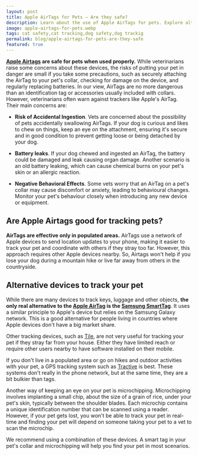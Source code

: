 ```yaml
---
layout: post
title: Apple AirTags for Pets – Are they safe?
description: Learn about the use of Apple AirTags for pets. Explore alternatives for pet tracking and the potential risks and considerations associated with these devices.
image: apple-airtags-for-pets.webp
tags: cat safety,cat tracking,dog safety,dog trackig
permalink: blog/apple-airtags-for-pets-are-they-safe
featured: true
---
```


**[Apple Airtags](https://amzn.to/3PxJ7go) are safe for pets when used properly.** While veterinarians raise some concerns about these devices, the risks of putting your pet in danger are small if you take some precautions, such as securely attaching the AirTag to your pet's collar, checking for damage on the device, and regularly replacing batteries. In our view, AirTags are no more dangerous than an identification tag or accessories usually included with collars. However, veterinarians often warn against trackers like Apple's AirTag. Their main concerns are:

- **Risk of Accidental Ingestion**. Vets are concerned about the possibility of pets accidentally swallowing AirTags. If your dog is curious and likes to chew on things, keep an eye on the attachment, ensuring it's secure and in good condition to prevent getting loose or being detached by your dog.

- **Battery leaks**. If your dog chewed and ingested an AirTag, the battery could be damaged and leak causing organ damage. Another scenario is an old battery leaking, which can cause chemical burns on your pet's skin or an allergic reaction.

- **Negative Behavioral Effects**. Some vets worry that an AirTag on a pet's collar may cause discomfort or anxiety, leading to behavioural changes. Monitor your pet's behaviour closely when introducing any new device or equipment.

## Are Apple Airtags good for tracking pets?

**AirTags are effective only in populated areas.** AirTags use a network of Apple devices to send location updates to your phone, making it easier to track your pet and coordinate with others if they stray too far. However, this approach requires other Apple devices nearby. So, Airtags won't help if you lose your dog during a mountain hike or live far away from others in the countryside.

## Alternative devices to track your pet

While there are many devices to track keys, luggage and other objects, **the only real alternative to the [Apple AirTag](https://amzn.to/3PxJ7go) is the [Samsung SmartTag](https://amzn.to/3r1ROWe)**. It uses a similar principle to Apple's device but relies on the Samsung Galaxy network. This is a good alternative for people living in countries where Apple devices don't have a big market share.

Other tracking devices, such as [Tile](https://amzn.to/44npjk2), are not very useful for tracking your pet if they stray far from your house. Either they have limited reach or require other users nearby to have software installed on their mobile.

If you don't live in a populated area or go on hikes and outdoor activities with your pet, a GPS tracking system such as [Tractive](https://amzn.to/43hjIet) is best. These systems don't really in the phone network, but at the same time, they are a bit bulkier than tags.

Another way of keeping an eye on your pet is microchipping. Microchipping involves implanting a small chip, about the size of a grain of rice, under your pet's skin, typically between the shoulder blades. Each microchip contains a unique identification number that can be scanned using a reader. However, if your pet gets lost, you won't be able to track your pet in real-time and finding your pet will depend on someone taking your pet to a vet to scan the microchip.

We recommend using a combination of these devices. A smart tag in your pet's collar and microchipping will help you find your pet in most scenarios.
